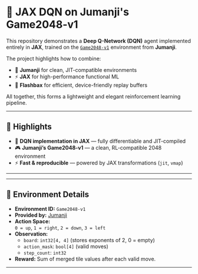 # 🧩 JAX DQN on Jumanji's Game2048-v1

This repository demonstrates a **Deep Q-Network (DQN)** agent implemented entirely in **JAX**, trained on the [`Game2048-v1`](https://github.com/instadeepai/jumanji/tree/main/jumanji/environments/logic/game_2048) environment from **Jumanji**.

The project highlights how to combine:
- 🧠 **Jumanji** for clean, JIT-compatible environments  
- ⚡ **JAX** for high-performance functional ML  
- 💾 **Flashbax** for efficient, device-friendly replay buffers  

All together, this forms a lightweight and elegant reinforcement learning pipeline.

---

## 🚀 Highlights

- 🧠 **DQN implementation in JAX** — fully differentiable and JIT-compiled  
- 🎮 **Jumanji’s Game2048-v1** — a clean, RL-compatible 2048 environment  
- ⚡ **Fast & reproducible** — powered by JAX transformations (`jit`, `vmap`)  

---

---

## 🧩 Environment Details

- **Environment ID:** `Game2048-v1`  
- **Provided by:** [Jumanji](https://github.com/instadeepai/jumanji)  
- **Action Space:**  
  `0 = up`, `1 = right`, `2 = down`, `3 = left`  
- **Observation:**  
  - `board`: `int32[4, 4]` (stores exponents of 2, 0 = empty)  
  - `action_mask`: `bool[4]` (valid moves)  
  - `step_count`: `int32`  
- **Reward:** Sum of merged tile values after each valid move.

---

